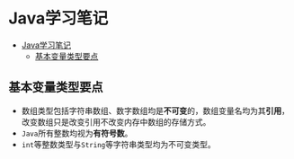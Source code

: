 # Java学习笔记


- [Java学习笔记](#java学习笔记)
  - [基本变量类型要点](#基本变量类型要点)

## 基本变量类型要点
- 数组类型包括字符串数组、数字数组均是**不可变**的，数组变量名均为其**引用**，改变数组只是改变引用不改变内存中数组的存储方式。
- `Java`所有整数均视为**有符号数**。
- `int`等整数类型与`String`等字符串类型均为不可变类型。